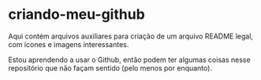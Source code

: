 # criando-meu-github

Aqui contém arquivos auxiliares para criação de um arquivo README legal, com ícones e imagens interessantes. 

Estou aprendendo a usar o Github, então podem ter algumas coisas nesse repositório que não façam sentido (pelo menos por enquanto). 

